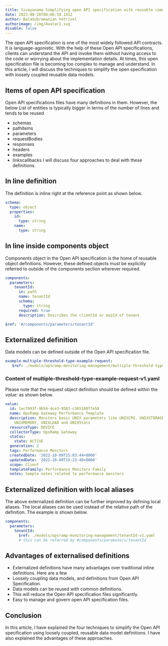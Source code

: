 ```yaml
---
title: Sivayanama Simplifying open API specification with reusable common data models
date: 2023-08-26T08:06:19.141Z
author: BalaSubramanian Vetrivel
authorimage: /img/Avatar1.svg
disable: false
---
```

The open API specification is one of the most widely followed API contracts. It is language-agonistic.
With the help of these Open API specifications, clients can understand the API and invoke them without having access to the code or worrying about the implementation details. At times, this open specification file is becoming too complex to manage and understand. In this article, I will discuss the techniques to simplify the open specification with loosely coupled reusable data models.
## Items of open API specification
Open API specifications files have many definitions in them. However, the below List of entities is typically bigger in terms of the number of lines and tends to be reused
- schemas
- pathitems
- parameters
- requestBodies
- responses
- headers
- examples
- linkscallbacks
I will discuss four approaches to deal with these definitions.
## In line definition
The definition is inline right at the reference point as shown below.
```yaml
schema:
  type: object
  properties:
    id:
      type: string
    name:
      type: string
```
## In line inside components object
Components object in the Open API specification is the home of reusable object definitions. However, these defined objects must be explicitly referred to outside of the components section wherever required.
```yaml
components:
  parameters:
    tenantId:
      in: path
      name: tenantId
      schema:
        type: string
      required: true
      description: Describes the clientId or mspId of tenant
```
```yaml
$ref: '#/components/parameters/tenantId’
```
## Externalized definition
Data models can be defined outside of the Open API specification file.
```yaml
example-multiple-threshold-type-example-request:
   $ref: ./models/opsramp-monitoring-management/multiple-threshold-type-example-request-v1.yaml
```
### Content of multiple-threshold-type-example-request-v1.yaml
Please note that the request object definition should be defined within the *value:* as shown below.
```yaml
value:
  id: 1ecf993f-9b54-4ce3-9581-c365188f7e58
  name: OpsRamp Gateway Performance Template
  description: Monitors basic UNIX parameters like UNIXCPU, UNIXSTORAGE, UNIXUPTIME,
    UNIXMEMORY, UNIXLOAD and UNIXStats
  resourceType: DEVICE
  collectorType: OpsRamp Gateway
  status:
    state: ACTIVE
  generation: 2
  tags: Performance Monitors
  createdDate: '2022-10-09T15:03:44+0000'
  updatedDate: '2022-10-09T15:23:40+0000'
  scope: Client
  templateFamily: Performance Monitors Family
  notes: Sample notes related to performance monitors
```
## Externalized definition with local aliases 
The above externalized definition can be further improved by defining local aliases. The local aliases can be used instead of the relative path of the definition. The example is shown below.
```yaml
components:
  parameters:
    tenantId:
      $ref: ./models/opsramp-monitoring-management/tenantId-v1.yaml
      # this can be referred by #components/parameters/tenantId
```
## Advantages of externalised definitions 
- Externalized definitions have many advantages over traditional inline definitions. Here are a few 
- Loosely coupling data models, and definitions from Open API Specification.
- Data models can be reused with common definitions.
- This will reduce the Open API specification files significantly.
- Easy to manage and govern open API specification files.
   
## Conclusion
In this article, I have explained the four techniques to simplify the Open API specification using loosely coupled, reusable data model definitions. I have also explained the advantages of these approaches. 





